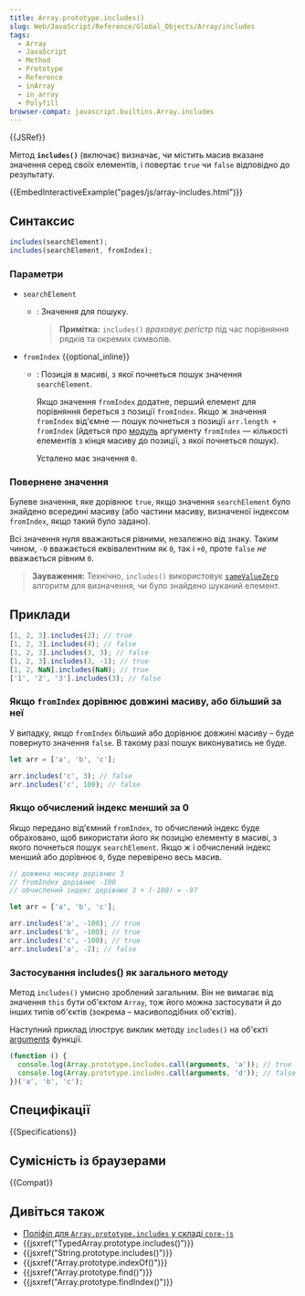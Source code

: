 ```yaml
---
title: Array.prototype.includes()
slug: Web/JavaScript/Reference/Global_Objects/Array/includes
tags:
  - Array
  - JavaScript
  - Method
  - Prototype
  - Reference
  - inArray
  - in_array
  - Polyfill
browser-compat: javascript.builtins.Array.includes
---
```


{{JSRef}}

Метод **`includes()`** (включає) визначає, чи містить масив вказане значення серед своїх елементів, і повертає `true` чи `false` відповідно до результату.

{{EmbedInteractiveExample("pages/js/array-includes.html")}}

## Синтаксис

```js
includes(searchElement);
includes(searchElement, fromIndex);
```

### Параметри

- `searchElement`

  - : Значення для пошуку.

    > **Примітка:** `includes()` _враховує регістр_ під час порівняння рядків та окремих символів.

- `fromIndex` {{optional_inline}}

  - : Позиція в масиві, з якої почнеться пошук значення `searchElement`.

    Якщо значення `fromIndex` додатне, перший елемент для порівняння береться з позиції `fromIndex`. Якщо ж значення `fromIndex` від'ємне — пошук почнеться з позиції `arr.length + fromIndex` (йдеться про [модуль](<https://uk.wikipedia.org/wiki/%D0%9C%D0%BE%D0%B4%D1%83%D0%BB%D1%8C_(%D0%BC%D0%B0%D1%82%D0%B5%D0%BC%D0%B0%D1%82%D0%B8%D0%BA%D0%B0)>) аргументу `fromIndex` — кількості елементів з кінця масиву до позиції, з якої почнеться пошук).

    Усталено має значення `0`.

### Повернене значення

Булеве значення, яке дорівнює `true`, якщо значення `searchElement` було знайдено всередині масиву (або частини масиву, визначеної індексом `fromIndex`, якщо такий було задано).

Всі значення нуля вважаються рівними, незалежно від знаку. Таким чином, `-0` вважається еквівалентним як `0`, так і `+0`, проте `false` _не_ вважається рівним `0`.

> **Зауваження:** Технічно, `includes()` використовує [`sameValueZero`](/uk/docs/Web/JavaScript/Equality_comparisons_and_sameness#same-value-zero_equality) алгоритм для визначення, чи було знайдено шуканий елемент.

## Приклади

```js
[1, 2, 3].includes(2); // true
[1, 2, 3].includes(4); // false
[1, 2, 3].includes(3, 3); // false
[1, 2, 3].includes(3, -1); // true
[1, 2, NaN].includes(NaN); // true
['1', '2', '3'].includes(3); // false
```

### Якщо `fromIndex` дорівнює довжині масиву, або більший за неї

У випадку, якщо `fromIndex` більший або дорівнює довжині масиву – буде повернуто значення `false`. В такому разі пошук виконуватись не буде.

```js
let arr = ['a', 'b', 'c'];

arr.includes('c', 3); // false
arr.includes('c', 100); // false
```

### Якщо обчислений індекс менший за 0

Якщо передано від'ємний `fromIndex`, то обчислений індекс буде обраховано, щоб використати його як позицію елементу в масиві, з якого почнеться пошук `searchElement`. Якщо ж і обчислений індекс менший або дорівнює `0`, буде перевірено весь масив.

```js
// довжина масиву дорівнює 3
// fromIndex дорівнює -100
// обчислений індекс дорівнює 3 + (-100) = -97

let arr = ['a', 'b', 'c'];

arr.includes('a', -100); // true
arr.includes('b', -100); // true
arr.includes('c', -100); // true
arr.includes('a', -2); // false
```

### Застосування includes() як загального методу

Метод `includes()` умисно зроблений загальним. Він не вимагає від значення `this` бути об'єктом `Array`, тож його можна застосувати й до інших типів об'єктів (зокрема – масивоподібних об'єктів).

Наступний приклад ілюструє виклик методу `includes()` на об'єкті [arguments](/uk/docs/Web/JavaScript/Reference/Functions/arguments) функції.

```js
(function () {
  console.log(Array.prototype.includes.call(arguments, 'a')); // true
  console.log(Array.prototype.includes.call(arguments, 'd')); // false
})('a', 'b', 'c');
```

## Специфікації

{{Specifications}}

## Сумісність із браузерами

{{Compat}}

## Дивіться також

- [Поліфіл для `Array.prototype.includes` у складі `core-js`](https://github.com/zloirock/core-js#ecmascript-array)
- {{jsxref("TypedArray.prototype.includes()")}}
- {{jsxref("String.prototype.includes()")}}
- {{jsxref("Array.prototype.indexOf()")}}
- {{jsxref("Array.prototype.find()")}}
- {{jsxref("Array.prototype.findIndex()")}}
